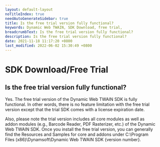 ```yaml
---
layout: default-layout
noTitleIndex: true
needAutoGenerateSidebar: true
title: Is the free trial version fully functional?
keywords: Dynamic Web TWAIN, SDK Download, free trial,
breadcrumbText: Is the free trial version fully functional?
description: Is the free trial version fully functional?
date: 2021-11-18 11:17:20 +0800
last_modified: 2022-06-02 15:30:49 +0800
---
```


# SDK Download/Free Trial

## Is the free trial version fully functional?

Yes. The free trial version of the Dynamic Web TWAIN SDK is fully functional. In other words, there is no feature limitation with the free trial version except that the trial SDK comes with a license expiration date.

Also, please note the trial version includes all core modules as well as addon modules (e.g., Barcode Reader, PDF Rasterizer, etc.) of the Dynamic Web TWAIN SDK. Once you install the free trial version, you can generally find the Resources and Samples for core and addons under C:\Program Files (x86)\Dynamsoft\Dynamic Web TWAIN SDK {version number}.

